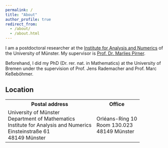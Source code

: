 ```yaml
---
permalink: /
title: "About"
author_profile: true
redirect_from: 
  - /about/
  - /about.html
---
```

I am a postdoctoral researcher at the [Institute for Analysis and Numerics](https://www.uni-muenster.de/AMM/en/index.shtml) of the University of Münster. My supervisor is [Prof. Dr. Marlies Pirner](https://www.uni-muenster.de/AMM/en/Pirner/index.shtml).

Beforehand, I did my PhD (Dr. rer. nat. in Mathematics) at the University of Bremen under the supervision of Prof. Jens Rademacher and Prof. Marc Keßeböhmer.

<h2>Location</h2>
<table>
  <tr><th>Postal address</th> <th>Office</th> </tr>
  <tr><td>University of Münster<br>
Department of Mathematics<br>
Institute for Analysis and Numerics<br>
Einsteinstraße 61<br>
48149 Münster</td>
  <td>Orléans-Ring 10<br>
Room 130.023<br>
48149 Münster</td></tr>
  </table>

